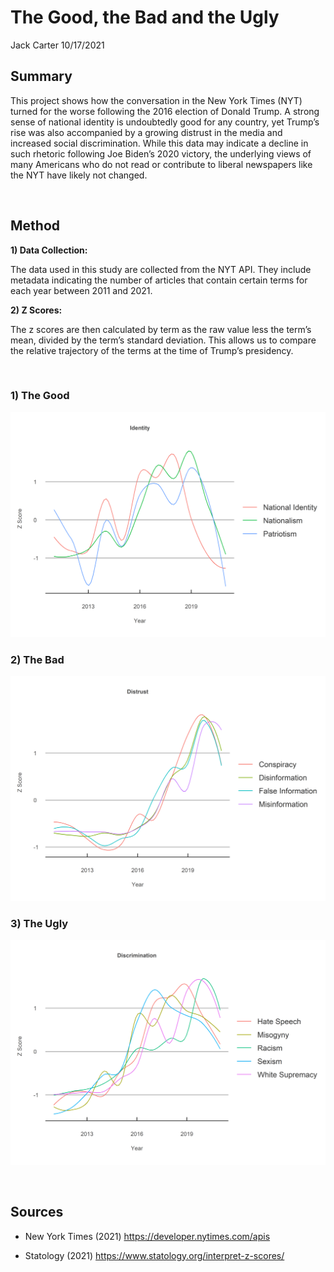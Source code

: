 The Good, the Bad and the Ugly
================
Jack Carter
10/17/2021

## **Summary**

This project shows how the conversation in the New York Times (NYT)
turned for the worse following the 2016 election of Donald Trump. A
strong sense of national identity is undoubtedly good for any country,
yet Trump’s rise was also accompanied by a growing distrust in the media
and increased social discrimination. While this data may indicate a
decline in such rhetoric following Joe Biden’s 2020 victory, the
underlying views of many Americans who do not read or contribute to
liberal newspapers like the NYT have likely not changed.

 

## **Method**

**1) Data Collection:**

The data used in this study are collected from the NYT API. They include
metadata indicating the number of articles that contain certain terms
for each year between 2011 and 2021.

**2) Z Scores:**

The z scores are then calculated by term as the raw value less the
term’s mean, divided by the term’s standard deviation. This allows us
to compare the relative trajectory of the terms at the time of Trump’s
presidency.

 

### 1\) The Good

![](The-Good-the-Bad-and-the-Ugly_files/figure-gfm/unnamed-chunk-1-1.png)<!-- -->

### 2\) The Bad

![](The-Good-the-Bad-and-the-Ugly_files/figure-gfm/unnamed-chunk-2-1.png)<!-- -->

### 3\) The Ugly

![](The-Good-the-Bad-and-the-Ugly_files/figure-gfm/unnamed-chunk-3-1.png)<!-- -->

 

## **Sources**

  - New York Times (2021) <https://developer.nytimes.com/apis>

  - Statology (2021) <https://www.statology.org/interpret-z-scores/>
